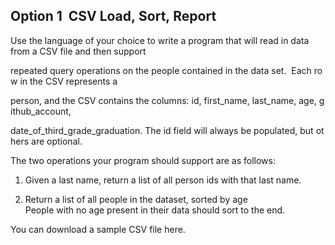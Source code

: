 Option 1 ­ CSV Load, Sort, Report
---------
Use the language of your choice to write a program that will read in data from a CSV file and then support 

repeated query operations on the people contained in the data set.  Each row in the CSV represents a

person, and the CSV contains the columns: id, first_name, last_name, age, github_account, 

date_of_third_grade_graduation. The id field will always be populated, but others are optional.

The two operations your program should support are as follows:

1. Given a last name, return a list of all person ids with that last name.

2. Return a list of all people in the dataset, sorted by age People with no age present in their data should sort to the end.

You can download a sample CSV file here.
